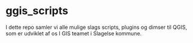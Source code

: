 # ggis_scripts

I dette repo samler vi alle mulige slags scripts, plugins og dimser til QGIS, som er udviklet af os I GIS teamet i Slagelse kommune.
